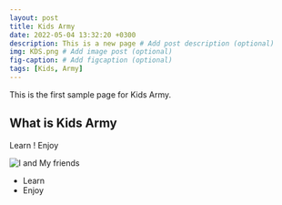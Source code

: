 ```yaml
---
layout: post
title: Kids Army
date: 2022-05-04 13:32:20 +0300
description: This is a new page # Add post description (optional)
img: KDS.png # Add image post (optional)
fig-caption: # Add figcaption (optional)
tags: [Kids, Army]
---
```

This is the first sample page for Kids Army.

## What is Kids Army
Learn ! Enjoy

![I and My friends]({{site.baseurl}}/assets/img/KA.png)

* Learn
* Enjoy





